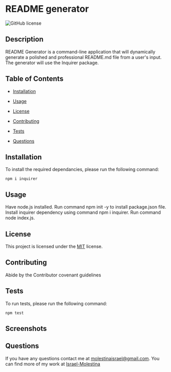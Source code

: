 
# README generator 

![GitHub license](https://img.shields.io/badge/License-MIT-green)

## Description

README Generator is a command-line application that will dynamically generate a polished and professional README.md file from a user's input. The generator will use the Inquirer package.

## Table of Contents

* [Installation](#Installation)

* [Usage](#Usage)  

* [License](#License)

* [Contributing](#Contributing)

* [Tests](#Tests)

* [Questions](#Questions)

## Installation

To install the required dependancies, please run the following command:

```
npm i inquirer 
```

## Usage

Have node.js installed. Run command npm init -y to install package.json file. Install inquirer dependency using command npm i inquirer. Run command node index.js. 

## License 

This project is licensed under the [MIT](https://spdx.org/licenses/MIT.html) license.

## Contributing

Abide by the Contributor covenant guidelines

## Tests

To run tests, please run the following command:

```
npm test
```

## Screenshots

## Questions

If you have any questions contact me at molestinaisrael@gmail.com. You can find more of my work at [Israel-Molestina](https://github.com/Israel-Molestina)
